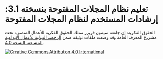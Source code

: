 # تعليم نظام المجلات المفتوحة بنسخته 3.1: إرشادات المستخدم لنظام المجلات المفتوحة

الحقوق الفكرية: إن جامعة سيمون فريزر تمتلك الحقوق الفكرية للأعمال المنضوية تحت مشروع المعرفة العامة وقد وضعت ملفات توثيقه ضمن [الرخصة الدولية للأعمال الإبداعية المشاعة، النسخة 4.0](https://creativecommons.org/licenses/by/4.0/).

[![](https://i.creativecommons.org/l/by/4.0/88x31.png "Creative Commons Attribution 4.0 International")](https://creativecommons.org/licenses/by/4.0/)
